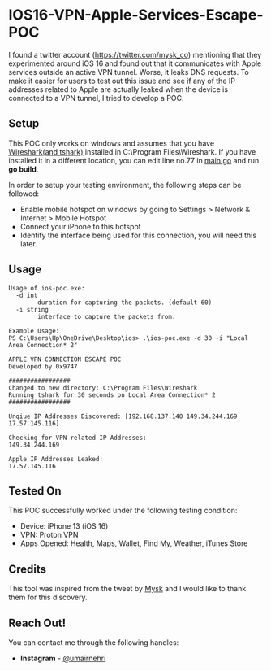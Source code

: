 # IOS16-VPN-Apple-Services-Escape-POC

I found a twitter account (https://twitter.com/mysk_co) mentioning that they experimented around iOS 16 and found out that it communicates with Apple services outside an active VPN tunnel. Worse, it leaks DNS requests. To make it easier for users to test out this issue and see if any of the IP addresses related to Apple are actually leaked when the device is connected to a VPN tunnel, I tried to develop a POC.

## Setup

This POC only works on windows and assumes that you have <a href="https://www.wireshark.org/">Wireshark(and tshark)</a> installed in C:\Program Files\Wireshark. If you have installed it in a different location, you can edit line no.77 in <a href="main.go">main.go</a> and run **go build**.

In order to setup your testing environment, the following steps can be followed:
* Enable mobile hotspot on windows by going to Settings > Network & Internet > Mobile Hotspot
* Connect your iPhone to this hotspot
* Identify the interface being used for this connection, you will need this later.

## Usage

```
Usage of ios-poc.exe:
  -d int
        duration for capturing the packets. (default 60)
  -i string
        interface to capture the packets from.

Example Usage:
PS C:\Users\Hp\OneDrive\Desktop\ios> .\ios-poc.exe -d 30 -i "Local Area Connection* 2"

APPLE VPN CONNECTION ESCAPE POC
Developed by 0x9747

#################
Changed to new directory: C:\Program Files\Wireshark
Running tshark for 30 seconds on Local Area Connection* 2
#################

Unqiue IP Addresses Discovered: [192.168.137.140 149.34.244.169 17.57.145.116]

Checking for VPN-related IP Addresses:
149.34.244.169

Apple IP Addresses Leaked:
17.57.145.116
```

## Tested On
This POC successfully worked under the following testing condition:
* Device: iPhone 13 (iOS 16)
* VPN: Proton VPN
* Apps Opened: Health, Maps, Wallet, Find My, Weather, iTunes Store

## Credits
This tool was inspired from the tweet by <a href="https://twitter.com/mysk_co/">Mysk</a> and I would like to thank them for this discovery.

  <h2 align="left">
  <b>Reach Out!</b>
 </h2>

<p align="left">
  You can contact me through the following handles:
  <ul type="disc">
    <li> <b>Instagram</b> - <a href="https://instagram.com/umairnehri">@umairnehri</a></li>
    </ul>
  </p>
